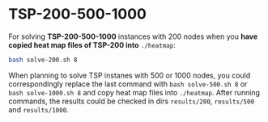 # TSP-200-500-1000

For solving **TSP-200-500-1000** instances with 200 nodes when you **have copied heat map files of TSP-200 into** `./heatmap`:

```bash
bash solve-200.sh 8
```

When planning to solve TSP instanes with 500 or 1000 nodes, you could correspondingly replace the last command with `bash solve-500.sh 8` or `bash solve-1000.sh 8` and copy heat map files into `./heatmap`. After running commands, the results could be checked in dirs `results/200`, `results/500` and `results/1000`.